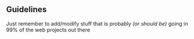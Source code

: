 ## Guidelines

Just remember to add/modify stuff that is probably *(or should be)* going in 99%
of the web projects out there
